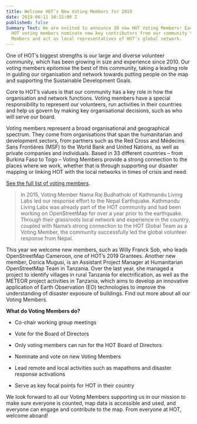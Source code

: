 ```yaml
---
title: Welcome HOT’s New Voting Members for 2019
date: 2019-06-11 10:15:00 Z
published: false
Summary Text: We are excited to announce 38 new HOT Voting Members! Each year, existing
  HOT voting members nominate new key contributors from our community to become Voting
  Members and act as local representatives of HOT’s global network.
---
```


One of HOT’s biggest strengths is our large and diverse volunteer community, which has been growing in size and experience since 2010. Our voting members epitomise the best of this community, taking a leading role in guiding our organisation and network towards putting people on the map and supporting the Sustainable Development Goals.

Core to HOT’s values is that our community has a key role in how the organisation and network functions. Voting members have a special responsibility to represent our volunteers, run activities in their countries and help us govern by making key organisational decisions, such as who will serve our board.

Voting members represent a broad organisational and geographical spectrum. They come from organisations that span the humanitarian and development sectors, from partners such as the Red Cross and Médecins Sans Frontières (MSF) to the World Bank and United Nations, as well as private companies and individuals. Based in 33 different countries – from Burkina Faso to Togo – Voting Members provide a strong connection to the places where we work, whether that is through supporting our disaster mapping or linking HOT with the local networks in times of crisis and need.

[See the full list of voting members](https://www.hotosm.org/voting-members).

> In 2015, Voting Member Nama Raj Budhathoki of Kathmandu Living Labs led our response effort to the Nepal Earthquake. Kathmandu Living Labs was already part of the HOT community and had been working on OpenStreetMap for over a year  prior to the earthquake. Through their grassroots local network and experience in the country, coupled with Nama’s strong connection to the HOT Global Team as a Voting Member, the community successfully led the global volunteer response from Nepal.

This year we welcome new members, such as Willy Franck Sob, who leads OpenStreetMap Cameroon, one of HOT’s 2019 Grantees. Another new member, Dorica Mugusi, is an Assistant Project Manager at Humanitarian OpenStreetMap Team in Tanzania. Over the last year, she managed a project to identify villages in rural Tanzania for electrification, as well as the METEOR project activities in Tanzania, which aims to develop an innovative application of Earth Observation (EO) technologies to improve the understanding of disaster exposure of buildings. Find out more about all our Voting Members.

**What do Voting Members do?**

* Co-chair working group meetings

* Vote for the Board of Directors

* Only voting members can run for the HOT Board of Directors

* Nominate and vote on new Voting Members

* Lead remote and local activities such as mapathons and disaster response activations

* Serve as key focal points for HOT in their country

We look forward to all our Voting Members supporting us in our mission to make sure everyone is counted, map data is accessible and used, and everyone can engage and contribute to the map. From everyone at HOT, welcome aboard!